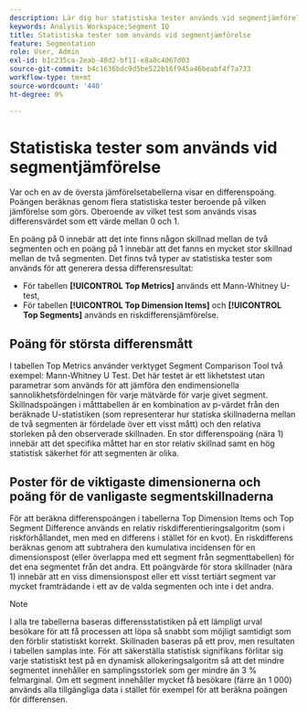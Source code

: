 ```yaml
---
description: Lär dig hur statistiska tester används vid segmentjämförelse.
keywords: Analysis Workspace;Segment IQ
title: Statistiska tester som används vid segmentjämförelse
feature: Segmentation
role: User, Admin
exl-id: b1c235ca-2eab-48d2-bf11-e8a8c4067d03
source-git-commit: b4c1636bdc9d5be522b16f945a46beabf4f7a733
workflow-type: tm+mt
source-wordcount: '440'
ht-degree: 0%

---
```


# Statistiska tester som används vid segmentjämförelse

Var och en av de översta jämförelsetabellerna visar en differenspoäng. Poängen beräknas genom flera statistiska tester beroende på vilken jämförelse som görs. Oberoende av vilket test som används visas differensvärdet som ett värde mellan 0 och 1.

En poäng på 0 innebär att det inte finns någon skillnad mellan de två segmenten och en poäng på 1 innebär att det fanns en mycket stor skillnad mellan de två segmenten. Det finns två typer av statistiska tester som används för att generera dessa differensresultat:

* För tabellen **[!UICONTROL Top Metrics]** används ett Mann-Whitney U-test,
* För tabellen **[!UICONTROL Top Dimension Items]** och **[!UICONTROL Top Segments]** används en riskdifferensjämförelse.

## Poäng för största differensmått

I tabellen Top Metrics använder verktyget Segment Comparison Tool två exempel: Mann-Whitney U Test. Det här testet är ett likhetstest utan parametrar som används för att jämföra den endimensionella sannolikhetsfördelningen för varje mätvärde för varje givet segment. Skillnadspoängen i måtttabellen är en kombination av p-värdet från den beräknade U-statistiken (som representerar hur statiska skillnaderna mellan de två segmenten är fördelade över ett visst mått) och den relativa storleken på den observerade skillnaden. En stor differenspoäng (nära 1) innebär att det specifika måttet har en stor relativ skillnad samt en hög statistisk säkerhet för att segmenten är olika.

## Poster för de viktigaste dimensionerna och poäng för de vanligaste segmentskillnaderna

För att beräkna differenspoängen i tabellerna Top Dimension Items och Top Segment Difference används en relativ riskdifferentieringsalgoritm (som i riskförhållandet, men med en differens i stället för en kvot). En riskdifferens beräknas genom att subtrahera den kumulativa incidensen för en dimensionspost (eller överlappa med ett segment från segmenttabellen) för det ena segmentet från det andra. Ett poängvärde för stora skillnader (nära 1) innebär att en viss dimensionspost eller ett visst tertiärt segment var mycket framträdande i ett av de valda segmenten och inte i det andra.

>[!NOTE]
>
>I alla tre tabellerna baseras differensstatistiken på ett lämpligt urval besökare för att få processen att löpa så snabbt som möjligt samtidigt som den förblir statistiskt korrekt. Skillnaden baseras på ett prov, men resultaten i tabellen samplas inte. För att säkerställa statistisk signifikans förlitar sig varje statistiskt test på en dynamisk allokeringsalgoritm så att det mindre segmentet innehåller en samplingsstorlek som ger mindre än 3 % felmarginal. Om ett segment innehåller mycket få besökare (färre än 1 000) används alla tillgängliga data i stället för exempel för att beräkna poängen för differensen.

